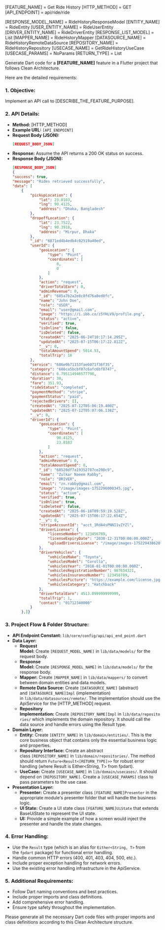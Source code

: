 [FEATURE_NAME] = Get Ride History
[HTTP_METHOD] = GET
[API_ENDPOINT] = api/ride/ride

[RESPONSE_MODEL_NAME] = RideHistoryResponseModel
[ENTITY_NAME] = RideEntity
[USER_ENTITY_NAME] = RideUserEntity
[DRIVER_ENTITY_NAME] = RideDriverEntity
[RESPONSE_LIST_MODEL] = List<RideModel>
[MAPPER_NAME] = RideHistoryMapper
[DATASOURCE_NAME] = RideHistoryRemoteDataSource
[REPOSITORY_NAME] = RideHistoryRepository
[USECASE_NAME] = GetRideHistoryUseCase
[USECASE_PARAMS] = NoParams
[RETURN_TYPE] = List<RideEntity>



Generate Dart code for a **[FEATURE_NAME]** feature in a Flutter project that follows Clean Architecture.

Here are the detailed requirements:

### **1. Objective:**

Implement an API call to [DESCRIBE_THE_FEATURE_PURPOSE].

### **2. API Details:**

- **Method:** [HTTP_METHOD]
- **Example URL:** `[API_ENDPOINT]`
- **Request Body (JSON):**
    ```json
    [REQUEST_BODY_JSON]
   

    ```
- **Response:** Assume the API returns a 200 OK status on success.
- **Response Body (JSON):**
    ```json
    [RESPONSE_BODY_JSON]
  {
    "success": true,
    "message": "Rides retrieved successfully",
    "data": [
        {
            "pickupLocation": {
                "lat": 23.8103,
                "lng": 90.4125,
                "address": "Dhaka, Bangladesh"
            },
            "dropoffLocation": {
                "lat": 23.7522,
                "lng": 90.3918,
                "address": "Mirpur, Dhaka"
            },
            "_id": "6871ed4b4edb4c02519a40ed",
            "userId": {
                "geoLocation": {
                    "type": "Point",
                    "coordinates": [
                        0,
                        0
                    ]
                },
                "action": "request",
                "driverTotalEarn": 0,
                "adminRevenue": 0,
                "_id": "685a7b2a2e8c8fd76a0ed8fc",
                "name": "John Doe",
                "role": "USER",
                "email": "user@gmail.com",
                "image": "https://i.ibb.co/z5YHLV9/profile.png",
                "status": "active",
                "verified": true,
                "isOnline": false,
                "isDeleted": false,
                "createdAt": "2025-06-24T10:17:14.295Z",
                "updatedAt": "2025-07-15T06:17:22.812Z",
                "__v": 0,
                "totalAmountSpend": 5014.53,
                "totalTrip": 18
            },
            "service": "686e0b71153fae6071f36f35",
            "category": "686ca5bcbf07c6afc6bf8747",
            "distance": 6.795114946577798,
            "duration": 30,
            "fare": 351.93,
            "rideStatus": "completed",
            "paymentMethod": "stripe",
            "paymentStatus": "paid",
            "rejectedDrivers": [],
            "createdAt": "2025-07-12T05:06:19.400Z",
            "updatedAt": "2025-07-12T05:07:06.138Z",
            "__v": 0,
            "driverId": {
                "geoLocation": {
                    "type": "Point",
                    "coordinates": [
                        90.4125,
                        23.8103
                    ]
                },
                "action": "request",
                "adminRevenue": 0,
                "totalAmountSpend": 0,
                "_id": "68528df7a19352787ce298c9",
                "name": "Zulkar Naeem Rabby",
                "role": "DRIVER",
                "email": "zn.rabby@gmail.com",
                "image": "/image/images-1752296000345.jpg",
                "status": "active",
                "verified": true,
                "isOnline": true,
                "isDeleted": false,
                "createdAt": "2025-06-18T09:59:19.528Z",
                "updatedAt": "2025-07-15T06:17:22.654Z",
                "__v": 0,
                "stripeAccountId": "acct_1RdA4sPNNI1vZYZl",
                "driverLicense": {
                    "licenseNumber": 123456789,
                    "licenseExpiryDate": "2030-12-31T00:00:00.000Z",
                    "uploadDriversLicense": "/image/images-1752294386281.jpg"
                },
                "driverVehicles": {
                    "vehiclesMake": "Toyota",
                    "vehiclesModel": "Corolla",
                    "vehiclesYear": "2018-01-01T00:00:00.000Z",
                    "vehiclesRegistrationNumber": 987654321,
                    "vehiclesInsuranceNumber": 123456789,
                    "vehiclesPicture": "https://example.com/license.jpg",
                    "vehiclesCategory": "Hatchback"
                },
                "driverTotalEarn": 4513.099999999999,
                "totalTrip": 1,
                "contact": "01712340000"
            }
        },]}
    ```

### **3. Project Flow & Folder Structure:**

- **API Endpoint Constant:** `lib/core/config/api/api_end_point.dart`
- **Data Layer:**
    - **Request Model:** Create `[REQUEST_MODEL_NAME]` in `lib/data/models/` for the request body.
    - **Response Model:** Create `[RESPONSE_MODEL_NAME]` in `lib/data/models/` for the response body.
    - **Mapper:** Create `[MAPPER_NAME]` in `lib/data/mappers/` to convert between domain entities and data models.
    - **Remote Data Source:** Create `[DATASOURCE_NAME]` (abstract) and `[DATASOURCE_NAME]Impl` (implementation) in `lib/data/datasources/remote/`. The implementation should use the ApiService for the [HTTP_METHOD] request.
    - **Repository Implementation:** Create `[REPOSITORY_NAME]Impl` in `lib/data/repositories/` which implements the domain repository. It should call the data source and handle errors using the Result type.
- **Domain Layer:**
    - **Entity:** Create `[ENTITY_NAME]` in `lib/domain/entities/`. This is the core business object that contains only the essential business logic and properties.
    - **Repository Interface:** Create an abstract class `[REPOSITORY_NAME]` in `lib/domain/repositories/`. The method should return `Future<Result<[RETURN_TYPE]>>` for robust error handling (where Result is Either<String, T> from fpdart).
    - **UseCase:** Create `[USECASE_NAME]` in `lib/domain/usecases/`. It should depend on `[REPOSITORY_NAME]`. Create a `[USECASE_PARAMS]` class to pass parameters to the use case.
- **Presentation Layer:**
    - **Presenter:** Create a presenter class `[FEATURE_NAME]Presenter` in the appropriate module's presenter folder that will handle the business logic.
    - **UI State:** Create a UI state class `[FEATURE_NAME]UiState` that extends BaseUiState to represent the UI state.
    - **UI:** Provide a simple example of how a screen would inject the presenter and handle the state changes.

### **4. Error Handling:**

- Use the `Result` type (which is an alias for `Either<String, T>` from the `fpdart` package) for functional error handling.
- Handle common HTTP errors (400, 401, 403, 404, 500, etc.).
- Include proper exception handling for network errors.
- Use the existing error handling infrastructure in the ApiService.

### **5. Additional Requirements:**

- Follow Dart naming conventions and best practices.
- Include proper imports and class definitions.
- Add comprehensive error handling.
- Ensure type safety throughout the implementation.

Please generate all the necessary Dart code files with proper imports and class definitions according to this Clean Architecture structure.